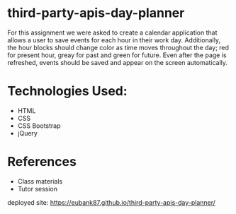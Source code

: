 # third-party-apis-day-planner

For this assignment we were asked to create a calendar application that allows a user to save events for each hour in their work day. Additionally, the hour blocks should change color as time moves throughout the day; red for present hour, greay for past and green for future. Even after the page is refreshed, events should be saved and appear on the screen automatically. 

# Technologies Used:
* HTML
* CSS 
* CSS Bootstrap
* jQuery

# References
* Class materials
* Tutor session

deployed site: https://eubank87.github.io/third-party-apis-day-planner/
